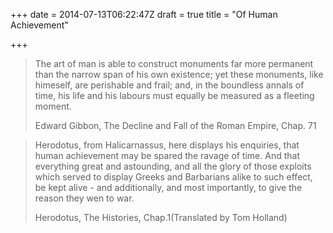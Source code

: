 +++
date = 2014-07-13T06:22:47Z
draft = true
title = "Of Human Achievement"

+++
>The art of man is able to construct monuments
>far more permanent than the narrow span of
>his own existence; yet these monuments, 
>like himeself, are perishable and frail;
>and, in the boundless annals of time,
>his life and his labours must equally 
>be measured as a fleeting moment.
>
>Edward Gibbon, The Decline and Fall of the Roman Empire, Chap. 71

>Herodotus, from Halicarnassus,
>here displays his enquiries,
>that human achievement may be
>spared the ravage of time.
>And that everything great and
>astounding, and all the glory
>of those exploits which
>served to display Greeks and Barbarians
>alike to such effect, be kept alive -
>and additionally, and most importantly,
>to give the reason they wen to war.
>
>Herodotus, The Histories, Chap.1(Translated by Tom Holland)

